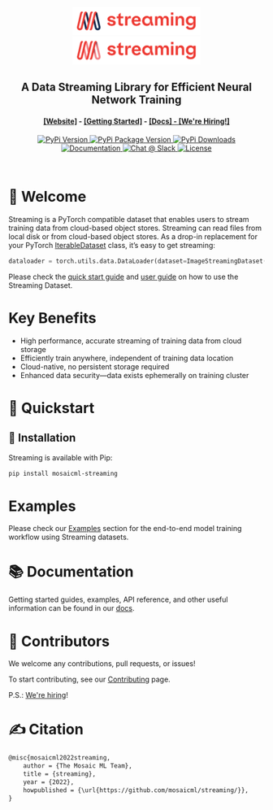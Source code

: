 <br />
<p align="center">
    <a href="https://github.com/mosaicml/streaming#gh-light-mode-only" class="only-light">
      <img src="./docs/source/_static/logo-light-mode.png" width="50%"/>
    </a>
    <!-- SETUPTOOLS_LONG_DESCRIPTION_HIDE_BEGIN -->
    <a href="https://github.com/mosaicml/streaming#gh-dark-mode-only" class="only-dark">
      <img src="docs/source/_static/logo-dark-mode.png" width="50%"/>
    </a>
    <!-- SETUPTOOLS_LONG_DESCRIPTION_HIDE_END -->
</p>

<h2><p align="center">A Data Streaming Library for Efficient Neural Network Training</p></h2>

<h4><p align='center'>
<a href="https://www.mosaicml.com">[Website]</a>
- <a href="https://docs.mosaicml.com/projects/streaming/en/latest/getting_started/user_guide.html">[Getting Started]</a>
- <a href="https://docs.mosaicml.com/projects/streaming/">[Docs]
- <a href="https://www.mosaicml.com/team">[We're Hiring!]</a>
</p></h4>

<p align="center">
    <a href="https://pypi.org/project/mosaicml-streaming/">
        <img alt="PyPi Version" src="https://img.shields.io/pypi/pyversions/mosaicml-streaming">
    </a>
    <a href="https://pypi.org/project/mosaicml-streaming/">
        <img alt="PyPi Package Version" src="https://img.shields.io/pypi/v/mosaicml-streaming">
    </a>
    <a href="https://pypi.org/project/mosaicml-streaming/">
        <img alt="PyPi Downloads" src="https://img.shields.io/pypi/dm/mosaicml-streaming">
    </a>
    <a href="https://docs.mosaicml.com/projects/streaming">
        <img alt="Documentation" src="https://readthedocs.org/projects/streaming/badge/?version=stable">
    </a>
    <a href="https://join.slack.com/t/mosaicml-community/shared_invite/zt-w0tiddn9-WGTlRpfjcO9J5jyrMub1dg">
        <img alt="Chat @ Slack" src="https://img.shields.io/badge/slack-chat-2eb67d.svg?logo=slack">
    </a>
    <a href="https://github.com/mosaicml/streaming/blob/main/LICENSE">
        <img alt="License" src="https://img.shields.io/badge/License-Apache%202.0-green.svg?logo=slack">
    </a>
</p>
<br />

# 👋 Welcome
Streaming is a PyTorch compatible dataset that enables users to stream training data from cloud-based object stores. Streaming can read files from local disk or from cloud-based object stores. As a drop-in replacement for your PyTorch [IterableDataset](https://pytorch.org/docs/stable/data.html#torch.utils.data.IterableDataset) class, it’s easy to get streaming:

<!--pytest.mark.skip-->
```python
dataloader = torch.utils.data.DataLoader(dataset=ImageStreamingDataset(remote='s3://...'))
```

Please check the [quick start guide](https://docs.mosaicml.com/projects/streaming/en/latest/getting_started/quick_start.html) and [user guide](https://docs.mosaicml.com/projects/streaming/en/latest/getting_started/user_guide.html) on how to use the Streaming Dataset.

# Key Benefits

- High performance, accurate streaming of training data from cloud storage
- Efficiently train anywhere, independent of training data location
- Cloud-native, no persistent storage required
- Enhanced data security—data exists ephemerally on training cluster


# 🚀 Quickstart

## 💾 Installation
Streaming is available with Pip:

<!--pytest.mark.skip-->
```bash
pip install mosaicml-streaming
```

# Examples
Please check our [Examples](https://docs.mosaicml.com/projects/streaming/) section for the end-to-end model training workflow using Streaming datasets.

# 📚 Documentation
Getting started guides, examples, API reference, and other useful information can be found in our [docs](https://docs.mosaicml.com/projects/streaming).

# 💫 Contributors
We welcome any contributions, pull requests, or issues!

To start contributing, see our [Contributing](https://github.com/mosaicml/streaming/blob/dev/CONTRIBUTING.md) page.

P.S.: [We're hiring](https://mosaicml.com/jobs)!

# ✍️ Citation
```
@misc{mosaicml2022streaming,
    author = {The Mosaic ML Team},
    title = {streaming},
    year = {2022},
    howpublished = {\url{https://github.com/mosaicml/streaming/}},
}
```
